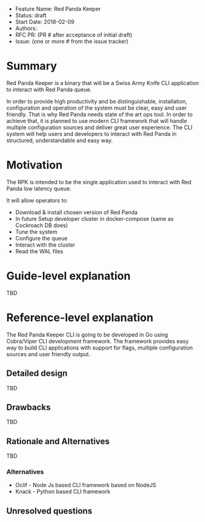 - Feature Name: Red Panda Keeper
- Status: draft
- Start Date: 2018-02-09
- Authors:
- RFC PR: (PR # after acceptance of initial draft)
- Issue: (one or more # from the issue tracker)

# Summary

Red Panda Keeper is a binary that will be a Swiss Army Knife CLI application to interact with Red Panda queue. 

In order to provide high productivity and be distinguishable, installation, configuration and operation of the system must be clear, easy and user friendly. That is why Red Panda needs state of the art ops tool. In order to achieve that, it is planned to use modern CLI framework that will handle multiple configuration sources and deliver great user experience. The CLI system will help users and developers to interact with Red Panda in structured, understandable and easy way. 

# Motivation

The RPK is intended to be the single application used to interact with Red Panda low latency queue. 

It will allow operators to:

- Download & install chosen version of Red Panda
- In future Setup developer cluster in docker-compose (same as Cockroach DB does)
- Tune the system
- Configure the queue
- Interact with the cluster
- Read the WAL files

# Guide-level explanation
TBD
# Reference-level explanation
The Red Panda Keeper CLI is going to be developed in Go using Cobra/Viper CLI development framework. The framework provides easy way to build CLI applications with support for flags, multiple configuration sources and user friendly output. 
## Detailed design
TBD
## Drawbacks
TBD
## Rationale and Alternatives
TBD
### Alternatives
- Oclif - Node Js based CLI framework based on NodeJS
- Knack - Python based CLI framework

## Unresolved questions
